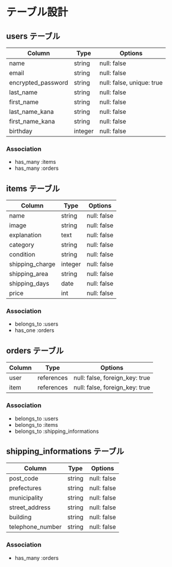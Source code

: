 # テーブル設計

## users テーブル

| Column             | Type    | Options                   |
| ------------------ | ------- | ------------------------- |
| name               | string  | null: false               |
| email              | string  | null: false               |
| encrypted_password | string  | null: false, unique: true |
| last_name          | string  | null: false               |
| first_name         | string  | null: false               |
| last_name_kana     | string  | null: false               |
| first_name_kana    | string  | null: false               |
| birthday           | integer | null: false               |

### Association

- has_many :items
- has_many :orders

## items テーブル

| Column          | Type    | Options     |
| --------------- | ------- | ----------- |
| name            | string  | null: false |
| image           | string  | null: false |
| explanation     | text    | null: false |
| category        | string  | null: false |
| condition       | string  | null: false |
| shipping_charge | integer | null: false |
| shipping_area   | string  | null: false |
| shipping_days   | date    | null: false |
| price           | int     | null: false |

### Association

- belongs_to :users
- has_one :orders

## orders テーブル

| Column          | Type       | Options                        |
| --------------- | ---------- | ------------------------------ |
| user            | references | null: false, foreign_key: true |
| item            | references | null: false, foreign_key: true |

### Association

- belongs_to :users
- belongs_to :items
- belongs_to :shipping_informations

## shipping_informations テーブル

| Column           | Type   | Options     |
| ---------------- | ------ | ----------- |
| post_code        | string | null: false |
| prefectures      | string | null: false |
| municipality     | string | null: false |
| street_address   | string | null: false |
| building         | string | null: false |
| telephone_number | string | null: false |

### Association

- has_many :orders